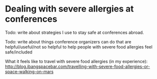 # Dealing with severe allergies at conferences

Todo: write about strategies I use to stay safe at conferences abroad.

Todo: write about things conference organizers can do that are helpful/useful/not so helpful to help people with severe food allergies feel safe/included

What it feels like to travel with severe food allergies (in my experience): http://blog.ibangspacebar.com/travelling-with-severe-food-allergies-or-space-walking-on-mars
